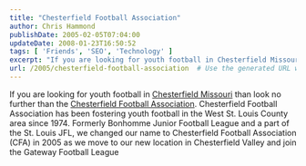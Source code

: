 ```yaml
---
title: "Chesterfield Football Association"
author: Chris Hammond
publishDate: 2005-02-05T07:04:00
updateDate: 2008-01-23T16:50:52
tags: [ 'Friends', 'SEO', 'Technology' ]
excerpt: "If you are looking for youth football in Chesterfield Missouri than look no further than the Chesterfield Football Association. Chesterfield Football Association has been fostering youth football in the West St. Louis County area since 1974. Formerly Bonhomme Junior Football League and a part of the St. Louis JFL, we changed our name to Chesterfield Football Association (CFA) in 2005 as we move to our new location in Chesterfield Valley and join the Gateway Football..."
url: /2005/chesterfield-football-association  # Use the generated URL with year
---
```

If you are looking for youth football in <A href="https://www.chesterfieldfootball.com/">Chesterfield Missouri</A> than look no further than the <A href="https://www.chesterfieldfootball.com/">Chesterfield Football Association</A>. Chesterfield Football Association has been fostering youth football in the West St. Louis County area since 1974. Formerly Bonhomme Junior Football League and a part of the St. Louis JFL, we changed our name to Chesterfield Football Association (CFA) in 2005 as we move to our new location in Chesterfield Valley and join the Gateway Football League
